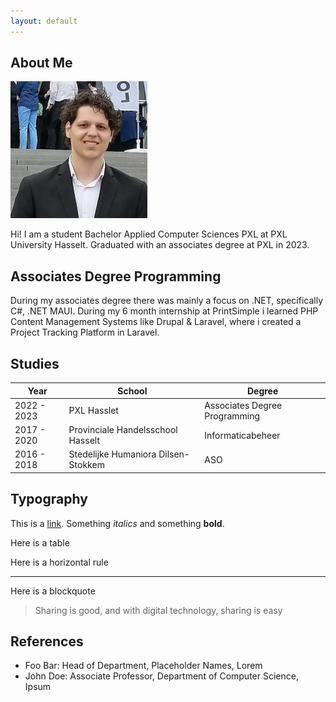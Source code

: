 ```yaml
---
layout: default
---
```


## About Me

<img class="profile-picture" src="picture.jpeg">

Hi! I am a student Bachelor Applied Computer Sciences PXL at PXL University Hasselt. Graduated with an associates degree at PXL in 2023.

## Associates Degree Programming

During my associates degree there was mainly a focus on .NET, specifically C#, .NET MAUI. During my 6 month internship at PrintSimple i learned PHP Content Management Systems like Drupal & Laravel, where i created a Project Tracking Platform in Laravel.

## Studies

Year | School | Degree
-----|-------|--------
2022 - 2023 | PXL Hasslet  | Associates Degree Programming
2017 - 2020 | Provinciale Handelsschool Hasselt | Informaticabeheer
2016 - 2018 | Stedelijke Humaniora Dilsen-Stokkem | ASO

## Typography

This is a [link](http://google.com). Something *italics* and something **bold**.

Here is a table



Here is a horizontal rule

---

Here is a blockquote

> Sharing is good, and with digital technology, sharing is easy

## References

* Foo Bar: Head of Department, Placeholder Names, Lorem
* John Doe: Associate Professor, Department of Computer Science, Ipsum
